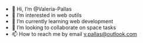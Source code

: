 - 👋 Hi, I’m @Valeria-Pallas
- 👀 I’m interested in web outils
- 🌱 I’m currently learning web development
- 💞️ I’m looking to collaborate on space tasks
- 📫 How to reach me by email v.pallas@outlook.com

<!---
Valeria-Pallas/Valeria-Pallas is a ✨ special ✨ repository because its `README.md` (this file) appears on your GitHub profile.
You can click the Preview link to take a look at your changes.
--->
